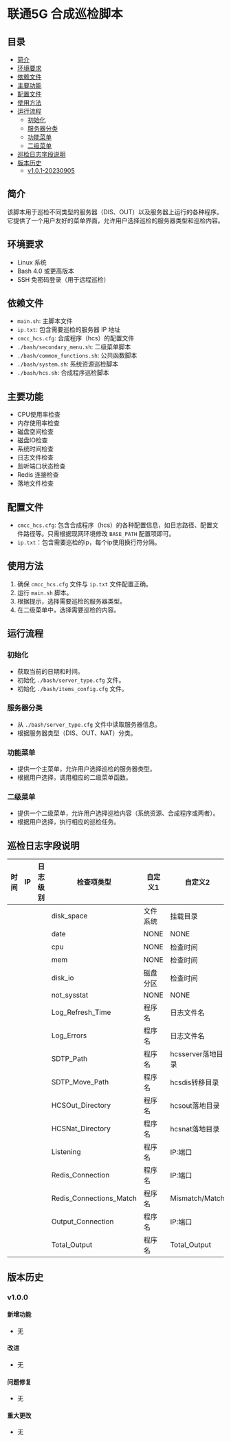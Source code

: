 # 联通5G 合成巡检脚本

## 目录

- [简介](#简介)
- [环境要求](#环境要求)
- [依赖文件](#依赖文件)
- [主要功能](#主要功能)
- [配置文件](#配置文件)
- [使用方法](#使用方法)
- [运行流程](#运行流程)
  - [初始化](#初始化)
  - [服务器分类](#服务器分类)
  - [功能菜单](#功能菜单)
  - [二级菜单](#二级菜单)
- [巡检日志字段说明](#巡检日志字段说明)
- [版本历史](#版本历史)
  - [v1.0.1-20230905](#v1.0.1-20230905)

## 简介

该脚本用于巡检不同类型的服务器（DIS、OUT）以及服务器上运行的各种程序。它提供了一个用户友好的菜单界面，允许用户选择巡检的服务器类型和巡检内容。

## 环境要求

- Linux 系统
- Bash 4.0 或更高版本
- SSH 免密码登录（用于远程巡检）

## 依赖文件

- `main.sh`: 主脚本文件
- `ip.txt`: 包含需要巡检的服务器 IP 地址
- `cmcc_hcs.cfg`: 合成程序（hcs）的配置文件
- `./bash/secondary_menu.sh`: 二级菜单脚本
- `./bash/common_functions.sh`: 公共函数脚本
- `./bash/system.sh`: 系统资源巡检脚本
- `./bash/hcs.sh`: 合成程序巡检脚本

## 主要功能

- CPU使用率检查
- 内存使用率检查
- 磁盘空间检查
- 磁盘IO检查
- 系统时间检查
- 日志文件检查
- 监听端口状态检查
- Redis 连接检查
- 落地文件检查

## 配置文件

- `cmcc_hcs.cfg`: 包含合成程序（hcs）的各种配置信息，如日志路径、配置文件路径等。只需根据现网环境修改 `BASE_PATH` 配置项即可。
- `ip.txt`：包含需要巡检的ip，每个ip使用换行符分隔。

## 使用方法

1. 确保 `cmcc_hcs.cfg` 文件与 `ip.txt` 文件配置正确。
2. 运行 `main.sh` 脚本。
3. 根据提示，选择需要巡检的服务器类型。
4. 在二级菜单中，选择需要巡检的内容。

## 运行流程

### 初始化

- 获取当前的日期和时间。
- 初始化 `./bash/server_type.cfg` 文件。
- 初始化 `./bash/items_config.cfg` 文件。

### 服务器分类

- 从 `./bash/server_type.cfg` 文件中读取服务器信息。
- 根据服务器类型（DIS、OUT、NAT）分类。

### 功能菜单

- 提供一个主菜单，允许用户选择巡检的服务器类型。
- 根据用户选择，调用相应的二级菜单函数。

### 二级菜单

- 提供一个二级菜单，允许用户选择巡检内容（系统资源、合成程序或两者）。
- 根据用户选择，执行相应的巡检任务。

## 巡检日志字段说明

|时间|IP|日志级别|检查项类型|自定义1|自定义2|巡检结果|
|-|-|-|-|-|-|-|
||||disk_space|文件系统|挂载目录|使用率|
||||date|NONE|NONE|时差|
||||cpu|NONE|检查时间|使用率|
||||mem|NONE|检查时间|使用率|
||||disk_io|磁盘分区|检查时间|使用率|
||||not_sysstat|NONE|NONE|NONE|
||||Log_Refresh_Time|程序名|日志文件名|时差|
||||Log_Errors|程序名|日志文件名|最新一条error日志或空|
||||SDTP_Path|程序名|hcsserver落地目录|文件数|
||||SDTP_Move_Path|程序名|hcsdis转移目录|文件数量,文件大小|
||||HCSOut_Directory|程序名|hcsout落地目录|文件数量,文件大小|
||||HCSNat_Directory|程序名|hcsnat落地目录|文件数量,文件大小|
||||Listening|程序名|IP:端口|监听端口的建联数|
||||Redis_Connection|程序名|IP:端口|ESTABLISHED/CLOSED|
||||Redis_Connections_Match|程序名|Mismatch/Match|监听端口建联数vs主动与redis建联数|
||||Output_Connection|程序名|IP:端口|ESTABLISHED/CLOSED|
||||Total_Output|程序名|Total_Output|总输出建联数|

## 版本历史

### v1.0.0

#### 新增功能

- 无

#### 改进

- 无

#### 问题修复

- 无

#### 重大更改

- 无
